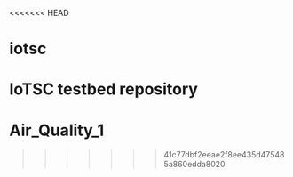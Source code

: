 <<<<<<< HEAD
# iotsc
IoTSC testbed repository
=======
# Air_Quality_1
>>>>>>> 41c77dbf2eeae2f8ee435d475485a860edda8020
